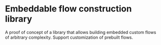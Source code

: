 # Embeddable flow construction library

A proof of concept of a library that allows building embedded custom flows of arbitrary complexity. Support 
customization of prebuilt flows.
